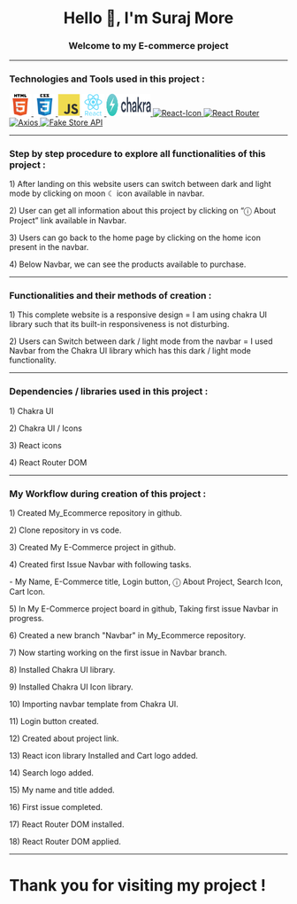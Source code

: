 <h1 align="center">Hello 👋, I'm Suraj More</h1>
<h3 align="center">Welcome to my E-commerce project</h3>

<hr>

<h3 align="left">Technologies and Tools used in this project :</h3>
<p align="left"> 
  <a href="https://developer.mozilla.org/en-US/docs/Web/HTML" target="_blank" rel="noreferrer"> <img src="https://raw.githubusercontent.com/devicons/devicon/master/icons/html5/html5-original-wordmark.svg" alt="HTML" width="40" height="40"/> </a> 
  <a href="https://developer.mozilla.org/en-US/docs/Web/CSS" target="_blank" rel="noreferrer"> <img src="https://raw.githubusercontent.com/devicons/devicon/master/icons/css3/css3-original-wordmark.svg" alt="CSS" width="40" height="40"/> </a> 
  <a href="https://developer.mozilla.org/en-US/docs/Web/JavaScript" target="_blank" rel="noreferrer"> <img src="https://raw.githubusercontent.com/devicons/devicon/master/icons/javascript/javascript-original.svg" alt="JavaScript" width="40" height="40"/> </a> 
  <a href="https://reactjs.org/docs/getting-started.html" target="_blank" rel="noreferrer"> <img src="https://raw.githubusercontent.com/devicons/devicon/master/icons/react/react-original-wordmark.svg" alt="React" width="40" height="40"/> </a> 
  <a href="https://chakra-ui.com/getting-started" target="_blank" rel="noreferrer"> <img src="https://raw.githubusercontent.com/chakra-ui/chakra-ui/main/media/logo-colored@2x.png?raw=true" alt="Chakra UI" width="80" height="40"/> </a> 
  <a href="https://react-icons.github.io/react-icons/" target="_blank" rel="noreferrer"> <img src="https://static.javatpoint.com/tutorial/reactjs/images/react-icons.png" alt="React-Icon" width="90" height="40"/> </a> 
  <a href="https://reactrouter.com/en/main" target="_blank" rel="noreferrer"> <img src="https://miro.medium.com/max/1200/1*sX8rBJBol5dBp5WIJQrYyw.png" alt="React Router" width="90" height="40"/> </a>
  <a href="https://axios-http.com/docs/intro" target="_blank" rel="noreferrer"> <img src="https://camo.githubusercontent.com/272811d860f3fab0dd8ff0690e2ca36afbf0c96ad44100b8d42dfdce8511679b/68747470733a2f2f6178696f732d687474702e636f6d2f6173736574732f6c6f676f2e737667" alt="Axios" width="90" height="40"/> </a>
   <a href="https://fakestoreapi.com/" target="_blank" rel="noreferrer"> <img src="https://fakestoreapi.com/icons/logo.png" alt="Fake Store API" width="40" height="40"/> </a>         
</p>
<hr/>
<h3> Step by step procedure to explore all functionalities of this project :</h3>
<p>1) After landing on this website users can switch between dark and light mode by clicking on moon ☾ icon available in navbar.</p>
<p>2) User can get all information about this project by clicking on “ⓘ About Project” link available in Navbar.</p>
<p>3) Users can go back to the home page by clicking on the home icon present in the navbar.</p>
<p>4) Below Navbar, we can see the products available to purchase. </p>
<hr/>
<h3> Functionalities and their methods of creation :</h3>
<p>1) This complete website is a responsive design = I am using chakra UI library such that its built-in responsiveness is not disturbing.</p> 
<p>2) Users can Switch between dark / light mode from the navbar = I used Navbar from the Chakra UI library which has this dark / light mode functionality.</p>
<hr/>
<h3>Dependencies / libraries used in this project :</h3>
<p> 1) Chakra UI </p>
<p> 2) Chakra UI / Icons </p>
<p> 3) React icons </p>
<p> 4) React Router DOM </p>
<hr/>
<h3>My Workflow during creation of this project :</h3>
<p> 1) Created My_Ecommerce repository in github. 
<p> 2) Clone repository in vs code. 
<p> 3) Created My E-Commerce project in github.  
<p> 4) Created first Issue Navbar with following tasks. 
    <p>     - My Name,  E-Commerce title,  Login button, ⓘ About Project, Search Icon, Cart Icon. </p>
<p> 5) In My E-Commerce project board in github, Taking first issue Navbar in progress.
<p> 6) Created a new branch "Navbar" in My_Ecommerce repository.
<p> 7) Now starting working on the first issue in Navbar branch. 
<p> 8) Installed Chakra UI library. 
<p> 9) Installed Chakra UI Icon library.  
<p> 10) Importing navbar template from Chakra UI.
<p> 11) Login button created. 
<p> 12) Created about project link. 
<p> 13) React icon library Installed and Cart logo added.
<p> 14) Search logo added. 
<p> 15) My name and title added. 
<p> 16) First issue completed. 
<p> 17) React Router DOM installed. 
<p> 18) React Router DOM applied.
<hr/>
<h1> Thank you for visiting my project ! </h1>
